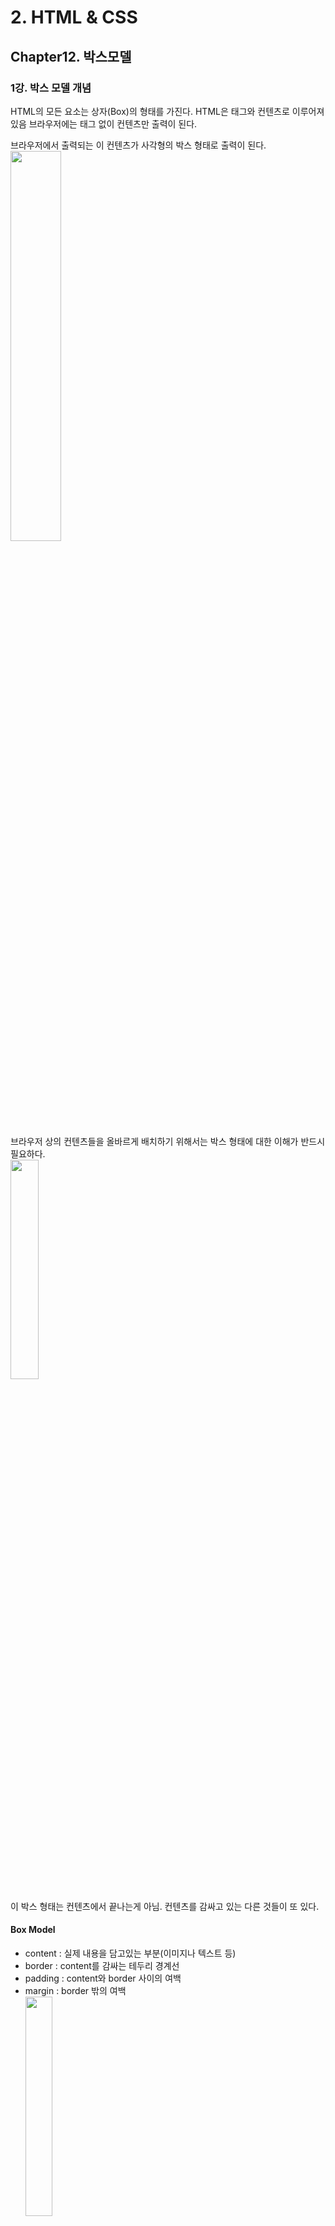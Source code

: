# 2. HTML & CSS

## Chapter12. 박스모델

### 1강. 박스 모델 개념

HTML의 모든 요소는 상자(Box)의 형태를 가진다.
HTML은 태그와 컨텐츠로 이루어져 있음
브라우저에는 태그 없이 컨텐츠만 출력이 된다.

브라우저에서 출력되는 이 컨텐츠가 사각형의 박스 형태로 출력이 된다.
<br/>
<img src="https://images.velog.io/images/nathan29849/post/d7524a77-c269-4b5e-a66d-a098de6ef913/image.png" width="40%">

브라우저 상의 컨텐츠들을 올바르게 배치하기 위해서는
박스 형태에 대한 이해가 반드시 필요하다.
<br/>
<img src="https://images.velog.io/images/nathan29849/post/4821fb4b-271f-40de-8e0c-c02427315f2c/image.png" width="30%">

이 박스 형태는 컨텐츠에서 끝나는게 아님.
컨텐츠를 감싸고 있는 다른 것들이 또 있다.

#### Box Model

- content : 실제 내용을 담고있는 부분(이미지나 텍스트 등)
- border : content를 감싸는 테두리 경계선
- padding : content와 border 사이의 여백
- margin : border 밖의 여백
  <br/>
  <img src="https://images.velog.io/images/nathan29849/post/322df016-73be-4af9-a1fb-1e60df4f0b33/image.png" width="30%">

`box-sizing` 속성을 사용해 이 방식을 바꿀 수 있습니다.

- `content-box`는 기본 CSS 박스 크기 결정법을 사용합니다. 요소의 너비를 100 픽셀로 설정하면 콘텐츠 영역이 100 픽셀 너비를 가지고, 테두리와 안쪽 여백은 이에 더해집니다.
- `border-box`는 테두리와 안쪽 여백의 크기도 <mark>요소의 크기로 고려합니다.</mark> 너비를 100 픽셀로 설정하고 테두리와 안쪽 여백을 추가하면, 콘텐츠 영역이 줄어들어 총 너비 100 픽셀을 유지합니다. 대부분의 경우 이 편이 크기를 조절할 때 쉽습니다.

### 2강. Content와 Border

#### 2-1. Content

보통 요소의 크기를 정의할 때 height, width를 쓰는데, 이는 content의 크기를 의미한다.

content의 크기를 지정해 놓고, content 내부의 양을 늘리게 되면, 내용이 content를 벗어나게 된다.
<br/>
<img src="https://images.velog.io/images/nathan29849/post/177b08a9-a71d-4420-b81c-7f39f3c6df90/image.png" width="30%">

(참고) :

- overflow: hidden; 이 속성과 값을 이용하면 content 내부의 양이 넘치더라도 넘치는 부분을 안보이게끔 할 수 있다.
- overflow: scroll; 을 사용하면 넘치는 내용을 스크롤을 내려 확인할 수 있게 된다.

#### 2-2. Border

크게 3가지의 Property를 이용해서 사용한다.

- 1. border-style
  - ex. border-style: dashed solid dotted double; (띄어쓰기로 구분 가능. 시계방향으로 12시 방향부터 상, 우, 하, 좌 순으로 돌아가며 적용됨)
- 2. border-width
  - ex. border-width: 2px 8px 3px 7px;
- 3. border-color
  - ex. border-color: red blue yellow green;

위의 속성을 한꺼번에 사용할수도 있다.
ex. border: 4px solid red;
(But 각 속성별로 하나씩만 되는듯 - 실험해봄.)

- 4. border-radius : 크기 값을 이용하여 경계선을 둥글게 표현할 수 있다.(반지름의 크기를 적용시키게 되는 것.)
  - ex. border-radius: 12px;
  - 4 방향으로 나누어 적용도 가능함.
    - border-top-left-radius
    - border-top-right-radius
    - border-bottom-left-radius
    - border-bottom-right-radus
  - 타원형도 적용할 수 있음.
    <br/>
    - <img src="https://images.velog.io/images/nathan29849/post/18a794e5-babe-4a13-8d4a-0c1501a9803f/image.png" width="30%">
  - 한 번에 적용하고 싶을 때는 / 를 이용하여 구분지어주면 된다.
    - ex. border-radius: 100px 50px 0 0 / 0 0 50px 100px; (첫번째 자리는 왼쪽 상단을 의미하며 / 를 통해 타원형의 반지름을 구분한다.)

### 3강. padding과 margin

padding: 24px 12px 33px 12px; 처럼 네 방향을 따로 정할수도 있음.

요소의 배경 색을 지정할 때 padding까지 색이 지정되는 것을 알 수 있다.

##### 마진 상쇄(Margin Collapse)

위 아래의 다른 요소에서 각각 margin을 적용하게 되면, 두 margin이 함께 공존하지 않게 되는 현상

둘 중 더 큰 쪽 margin을 따라가게 된다.
<br/>
<img src="https://images.velog.io/images/nathan29849/post/683cfcfa-ffd0-4c3e-96cf-694b7cb85fa0/image.png" width="30%">

##### Box Sizing

요소에 width와 height를 적용하면 기준은 항상 content의 크기이다.
그렇기 때문에 다른 요소와 배치할 때 종종 크기 값을 어떻게 해야할지 고민이 많다.
여기에 도움을 주는 것이 box-sizing 속성이다.

기본적으로 `box-sizing: content-box;`를 쓴다.
content-box의 크기를 기준으로 한다는 말이다.

- width(height) = content size

`box-sizing: border-box;`는 border의 두께까지 포함된 크기를 전체 크기로 정함.

- width(height) = content size + padding + border

```css
#top {
  width: 200px;
  height: 100px;
  background-color: red;
  box-sizing: border-box;
  padding: 20px;
}
```

이렇게 이미 content의 크기가 200px\*100px일때 padding을 20px주면, 160px\*60px으로 content 크기가 축소된다.
상하좌우로 각각 20px씩 padding값이 늘어났기 때문.
(`box-sizing: content-box;`일때는 content 크기는 변화 없음.)
